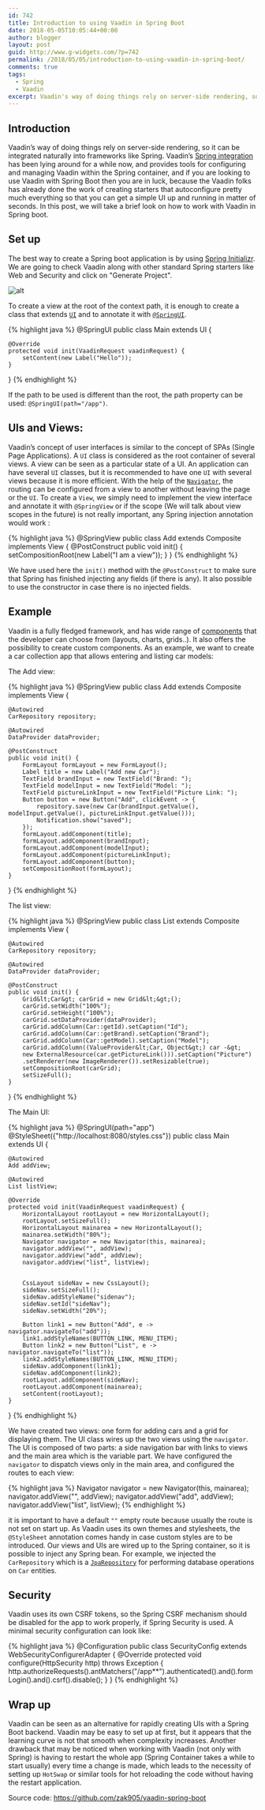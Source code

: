 ```yaml
---
id: 742
title: Introduction to using Vaadin in Spring Boot
date: 2018-05-05T10:05:44+00:00
author: blogger
layout: post
guid: http://www.g-widgets.com/?p=742
permalink: /2018/05/05/introduction-to-using-vaadin-in-spring-boot/
comments: true
tags:
  - Spring
  - Vaadin
excerpt: Vaadin's way of doing things rely on server-side rendering, so it can be integrated naturally into frameworks like Spring. Vaadin's has been lying around for a while now, and provides...
---
```


## Introduction

Vaadin&#8217;s way of doing things rely on server-side rendering, so it can be integrated naturally into frameworks like Spring. Vaadin&#8217;s [Spring integration](https://vaadin.com/docs/v8/framework/advanced/advanced-spring.html) has been lying around for a while now, and provides tools for configuring and managing Vaadin within the Spring container, and if you are looking to use Vaadin with Spring Boot then you are in luck, because the Vaadin folks has already done the work of creating starters that autoconfigure pretty much everything so that you can get a simple UI up and running in matter of seconds. In this post, we will take a brief look on how to work with Vaadin in Spring boot.

## Set up

The best way to create a Spring boot application is by using [Spring Initializr](https://start.spring.io/). We are going to check Vaadin along with other standard Spring starters like Web and Security and click on "Generate Project".

![alt](https://s3-eu-west-1.amazonaws.com/gwidgets/vaadin_initialzr.png)

To create a view at the root of the context path, it is enough to create a class that extends [`UI`](https://vaadin.com/api/com/vaadin/ui/UI.html) and to annotate it with [`@SpringUI`](https://vaadin.com/api/vaadin-spring/).

{% highlight java  %}
@SpringUI
public class Main extends UI {

    @Override
    protected void init(VaadinRequest vaadinRequest) {
        setContent(new Label("Hello"));
    }
}
{% endhighlight %}

If the path to be used is different than the root, the path property can be used: `@SpringUI(path="/app")`.

## UIs and Views:

Vaadin&#8217;s concept of user interfaces is similar to the concept of SPAs (Single Page Applications). A `UI` class is considered as the root container of several views. A view can be seen as a particular state of a UI. An application can have several `UI` classes, but it is recommended to have one `UI` with several views because it is more efficient. With the help of the [`Navigator`](https://vaadin.com/api/com/vaadin/navigator/Navigator.html), the routing can be configured from a view to another without leaving the page or the `UI`. To create a `View`, we simply need to implement the view interface and annotate it with `@SpringView` or if the scope (We will talk about view scopes in the future) is not really important, any Spring injection annotation would work :

{% highlight java  %}
@SpringView
public class Add extends Composite implements View {
    @PostConstruct
    public void init() {
        setCompositionRoot(new Label("I am a view"));
    }
}
{% endhighlight %}

We have used here the `init()` method with the `@PostConstruct` to make sure that Spring has finished injecting any fields (if there is any). It also possible to use the constructor in case there is no injected fields.

## Example

Vaadin is a fully fledged framework, and has wide range of [components](https://demo.vaadin.com/sampler/#databinding/data-provider) that the developer can choose from (layouts, charts, grids..). It also offers the possibility to create custom components. As an example, we want to create a car collection app that allows entering and listing car models:

The Add view:

{% highlight java  %}
@SpringView
public class Add extends Composite implements View {

    @Autowired
    CarRepository repository;

    @Autowired
    DataProvider dataProvider;

    @PostConstruct
    public void init() {
        FormLayout formLayout = new FormLayout();
        Label title = new Label("Add new Car");
        TextField brandInput = new TextField("Brand: ");
        TextField modelInput = new TextField("Model: ");
        TextField pictureLinkInput = new TextField("Picture Link: ");
        Button button = new Button("Add", clickEvent -> {
            repository.save(new Car(brandInput.getValue(), modelInput.getValue(), pictureLinkInput.getValue()));
            Notification.show("saved");
        });
        formLayout.addComponent(title);
        formLayout.addComponent(brandInput);
        formLayout.addComponent(modelInput);
        formLayout.addComponent(pictureLinkInput);
        formLayout.addComponent(button);
        setCompositionRoot(formLayout);
    }
}
{% endhighlight %}

The list view:

{% highlight java  %}
@SpringView
public class List extends Composite implements View {

    @Autowired
    CarRepository repository;

    @Autowired
    DataProvider dataProvider;

    @PostConstruct
    public void init() {
        Grid&lt;Car&gt; carGrid = new Grid&lt;&gt;();
        carGrid.setWidth("100%");
        carGrid.setHeight("100%");
        carGrid.setDataProvider(dataProvider);
        carGrid.addColumn(Car::getId).setCaption("Id");
        carGrid.addColumn(Car::getBrand).setCaption("Brand");
        carGrid.addColumn(Car::getModel).setCaption("Model");
        carGrid.addColumn((ValueProvider&lt;Car, Object&gt;) car -&gt; 
        new ExternalResource(car.getPictureLink())).setCaption("Picture")
        .setRenderer(new ImageRenderer()).setResizable(true);
        setCompositionRoot(carGrid);
        setSizeFull();
    }
}
{% endhighlight %}

The Main UI:

{% highlight java  %}
@SpringUI(path="app")
@StyleSheet({"http://localhost:8080/styles.css"})
public class Main extends UI {

    @Autowired
    Add addView;

    @Autowired
    List listView;

    @Override
    protected void init(VaadinRequest vaadinRequest) {
        HorizontalLayout rootLayout = new HorizontalLayout();
        rootLayout.setSizeFull();
        HorizontalLayout mainarea = new HorizontalLayout();
        mainarea.setWidth("80%");
        Navigator navigator = new Navigator(this, mainarea);
        navigator.addView("", addView);
        navigator.addView("add", addView);
        navigator.addView("list", listView);


        CssLayout sideNav = new CssLayout();
        sideNav.setSizeFull();
        sideNav.addStyleName("sidenav");
        sideNav.setId("sideNav");
        sideNav.setWidth("20%");

        Button link1 = new Button("Add", e -> navigator.navigateTo("add"));
        link1.addStyleNames(BUTTON_LINK, MENU_ITEM);
        Button link2 = new Button("List", e -> navigator.navigateTo("list"));
        link2.addStyleNames(BUTTON_LINK, MENU_ITEM);
        sideNav.addComponent(link1);
        sideNav.addComponent(link2);
        rootLayout.addComponent(sideNav);
        rootLayout.addComponent(mainarea);
        setContent(rootLayout);
    }
}
{% endhighlight %}

We have created two views: one form for adding cars and a grid for displaying them. The UI class wires up the two views using the `navigator`. The UI is composed of two parts: a side navigation bar with links to views and the main area which is the variable part. We have configured the `navigator` to dispatch views only in the main area, and configured the routes to each view:

{% highlight java  %}
        Navigator navigator = new Navigator(this, mainarea);
        navigator.addView("", addView);
        navigator.addView("add", addView);
        navigator.addView("list", listView);
{% endhighlight %}

it is important to have a default `""` empty route because usually the route is not set on start up. As Vaadin uses its own themes and stylesheets, the `@StyleSheet` annotation comes handy in case custom styles are to be introduced. Our views and UIs are wired up to the Spring container, so it is possible to inject any Spring bean. For example, we injected the `CarRepository` which is a [`JpaRepository`](https://docs.spring.io/spring-data/jpa/docs/current/api/org/springframework/data/jpa/repository/JpaRepository.html) for performing database operations on `Car` entities.

## Security

Vaadin uses its own CSRF tokens, so the Spring CSRF mechanism should be disabled for the app to work properly, if Spring Security is used. A minimal security configuration can look like:

{% highlight java  %}
@Configuration
public class SecurityConfig extends WebSecurityConfigurerAdapter {
    @Override
    protected void configure(HttpSecurity http) throws Exception {
        http.authorizeRequests().antMatchers("/app**").authenticated().and().formLogin().and().csrf().disable();
    }
}
{% endhighlight %}

## Wrap up

Vaadin can be seen as an alternative for rapidly creating UIs with a Spring Boot backend. Vaadin may be easy to set up at first, but it appears that the learning curve is not that smooth when complexity increases. Another drawback that may be noticed when working with Vaadin (not only with Spring) is having to restart the whole app (Spring Container takes a while to start usually) every time a change is made, which leads to the necessity of setting up `HotSwap` or similar tools for hot reloading the code without having the restart application.

Source code: <https://github.com/zak905/vaadin-spring-boot>